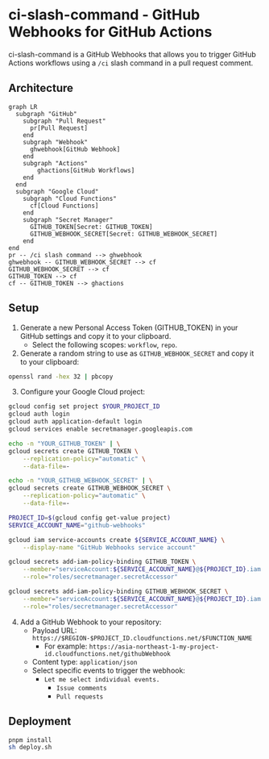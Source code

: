 # ci-slash-command - GitHub Webhooks for GitHub Actions

ci-slash-command is a GitHub Webhooks that allows you to trigger GitHub Actions workflows using a `/ci` slash command in a pull request comment.

## Architecture

```mermaid
graph LR
  subgraph "GitHub"
    subgraph "Pull Request"
      pr[Pull Request]
    end
    subgraph "Webhook"
      ghwebhook[GitHub Webhook]
    end
    subgraph "Actions"
        ghactions[GitHub Workflows]
    end
  end
  subgraph "Google Cloud"
    subgraph "Cloud Functions"
      cf[Cloud Functions]
    end
    subgraph "Secret Manager"
      GITHUB_TOKEN[Secret: GITHUB_TOKEN]
      GITHUB_WEBHOOK_SECRET[Secret: GITHUB_WEBHOOK_SECRET]
    end
end
pr -- /ci slash command --> ghwebhook
ghwebhook -- GITHUB_WEBHOOK_SECRET --> cf
GITHUB_WEBHOOK_SECRET --> cf
GITHUB_TOKEN --> cf
cf -- GITHUB_TOKEN --> ghactions
```

## Setup

1. Generate a new Personal Access Token (GITHUB_TOKEN) in your GitHub settings and copy it to your clipboard.
   - Select the following scopes: `workflow`, `repo`.
2. Generate a random string to use as `GITHUB_WEBHOOK_SECRET` and copy it to your clipboard:

```sh
openssl rand -hex 32 | pbcopy
```

3. Configure your Google Cloud project:
```sh
gcloud config set project $YOUR_PROJECT_ID
gcloud auth login
gcloud auth application-default login
gcloud services enable secretmanager.googleapis.com

echo -n "YOUR_GITHUB_TOKEN" | \
gcloud secrets create GITHUB_TOKEN \
    --replication-policy="automatic" \
    --data-file=-

echo -n "YOUR_GITHUB_WEBHOOK_SECRET" | \
gcloud secrets create GITHUB_WEBHOOK_SECRET \
    --replication-policy="automatic" \
    --data-file=-

PROJECT_ID=$(gcloud config get-value project)
SERVICE_ACCOUNT_NAME="github-webhooks"

gcloud iam service-accounts create ${SERVICE_ACCOUNT_NAME} \
    --display-name "GitHub Webhooks service account"

gcloud secrets add-iam-policy-binding GITHUB_TOKEN \
    --member="serviceAccount:${SERVICE_ACCOUNT_NAME}@${PROJECT_ID}.iam.gserviceaccount.com" \
    --role="roles/secretmanager.secretAccessor"

gcloud secrets add-iam-policy-binding GITHUB_WEBHOOK_SECRET \
    --member="serviceAccount:${SERVICE_ACCOUNT_NAME}@${PROJECT_ID}.iam.gserviceaccount.com" \
    --role="roles/secretmanager.secretAccessor"
```

4. Add a GitHub Webhook to your repository:
   - Payload URL: `https://$REGION-$PROJECT_ID.cloudfunctions.net/$FUNCTION_NAME`
     - For example: `https://asia-northeast-1-my-project-id.cloudfunctions.net/githubWebhook`
   - Content type: `application/json`
   - Select specific events to trigger the webhook:
     - `Let me select individual events.`
       - `Issue comments`
       - `Pull requests`

## Deployment

```sh
pnpm install
sh deploy.sh
```
